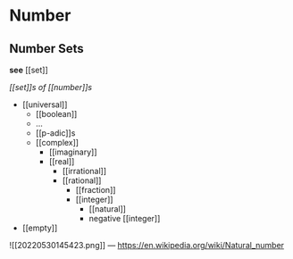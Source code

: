 # Number

## Number Sets

**see** [[set]]

_[[set]]s of [[number]]s_

- [[universal]]
  - [[boolean]]
  - $\dots$
  - [[p-adic]]s
  - [[complex]]
    - [[imaginary]]
    - [[real]]
      - [[irrational]]
      - [[rational]]
        - [[fraction]]
        - [[integer]]
          - [[natural]]
          - negative [[integer]]
- [[empty]]

![[20220530145423.png]] &mdash; <https://en.wikipedia.org/wiki/Natural_number>
